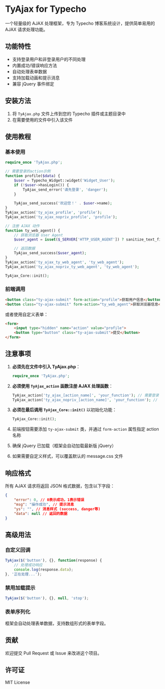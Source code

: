 # TyAjax for Typecho

一个轻量级的 AJAX 处理框架，专为 Typecho 博客系统设计，提供简单易用的 AJAX 请求处理功能。

## 功能特性

- 支持登录用户和非登录用户的不同处理
- 内置成功/错误响应方法
- 自动处理表单数据
- 支持加载动画和提示消息
- 兼容 jQuery 事件绑定

## 安装方法

1. 将 `TyAjax.php` 文件上传到您的 Typecho 插件或主题目录中
2. 在需要使用的文件中引入该文件

## 使用教程

### 基本使用

```php
require_once 'TyAjax.php';

// 需要登录的action示例
function profile($data) {
    $user = Typecho_Widget::widget('Widget_User');
    if (!$user->hasLogin()) {
        TyAjax_send_error('请先登录', 'danger');
    }
    
    TyAjax_send_success('欢迎您！' . $user->name);
}
TyAjax_action('ty_ajax_profile', 'profile');
TyAjax_action('ty_ajax_nopriv_profile', 'profile');

// 注册 AJAX 动作
function ty_web_agent() {
    // 获取浏览器 User Agent
    $user_agent = isset($_SERVER['HTTP_USER_AGENT']) ? sanitize_text_field($_SERVER['HTTP_USER_AGENT']) : 'Unknown';

    // 返回数据
    TyAjax_send_success($user_agent);
}
TyAjax_action('ty_ajax_ty_web_agent', 'ty_web_agent');
TyAjax_action('ty_ajax_nopriv_ty_web_agent', 'ty_web_agent');

TyAjax_Core::init();
```

### 前端调用

```html
<button class="ty-ajax-submit" form-action="profile">获取用户信息</button>
<button class="ty-ajax-submit" form-action="ty_web_agent">获取浏览器信息</button>
```

或者使用自定义表单：

```html
<form>
    <input type="hidden" name="action" value="profile">
    <button type="button" class="ty-ajax-submit">提交</button>
</form>
```

## 注意事项

1. **必须先在文件中引入 TyAjax.php**：
   ```php
   require_once 'TyAjax.php';
   ```

2. **必须使用 `TyAjax_action` 函数注册 AJAX 处理函数**：
   ```php
   TyAjax_action('ty_ajax_[action_name]', 'your_function'); // 需要登录
   TyAjax_action('ty_ajax_nopriv_[action_name]', 'your_function'); // 不需要登录
   ```

3. **必须在最后调用 `TyAjax_Core::init()`** 以初始化功能：
   ```php
   TyAjax_Core::init();
   ```

4. 前端按钮需要添加 `ty-ajax-submit` 类，并通过 `form-action` 属性指定 action 名称

5. 确保 jQuery 已加载（框架会自动加载最新版 jQuery）

6. 如果需要自定义样式，可以覆盖默认的 message.css 文件

## 响应格式

所有 AJAX 请求将返回 JSON 格式数据，包含以下字段：

```json
{
    "error": 0, // 0表示成功，1表示错误
    "msg": "操作成功", // 提示消息
    "ys": "", // 消息样式 (success, danger等)
    "data": null // 返回的数据
}
```

## 高级用法

### 自定义回调

```javascript
TyAjax($('button'), {}, function(response) {
    // 处理成功响应
    console.log(response.data);
}, '正在处理...');
```

### 禁用加载提示

```javascript
TyAjax($('button'), {}, null, 'stop');
```

### 表单序列化

框架会自动处理表单数据，支持数组形式的表单字段。

## 贡献

欢迎提交 Pull Request 或 Issue 来改进这个项目。

## 许可证

MIT License
